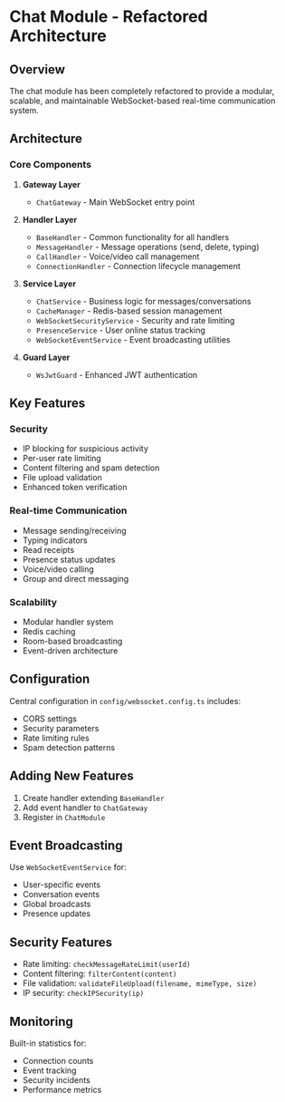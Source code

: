 # Chat Module - Refactored Architecture

## Overview

The chat module has been completely refactored to provide a modular, scalable, and maintainable WebSocket-based real-time communication system.

## Architecture

### Core Components

1. **Gateway Layer**
   - `ChatGateway` - Main WebSocket entry point

2. **Handler Layer** 
   - `BaseHandler` - Common functionality for all handlers
   - `MessageHandler` - Message operations (send, delete, typing)
   - `CallHandler` - Voice/video call management  
   - `ConnectionHandler` - Connection lifecycle management

3. **Service Layer**
   - `ChatService` - Business logic for messages/conversations
   - `CacheManager` - Redis-based session management
   - `WebSocketSecurityService` - Security and rate limiting
   - `PresenceService` - User online status tracking
   - `WebSocketEventService` - Event broadcasting utilities

4. **Guard Layer**
   - `WsJwtGuard` - Enhanced JWT authentication

## Key Features

### Security
- IP blocking for suspicious activity
- Per-user rate limiting  
- Content filtering and spam detection
- File upload validation
- Enhanced token verification

### Real-time Communication
- Message sending/receiving
- Typing indicators
- Read receipts
- Presence status updates
- Voice/video calling
- Group and direct messaging

### Scalability
- Modular handler system
- Redis caching
- Room-based broadcasting
- Event-driven architecture

## Configuration

Central configuration in `config/websocket.config.ts` includes:
- CORS settings
- Security parameters
- Rate limiting rules
- Spam detection patterns

## Adding New Features

1. Create handler extending `BaseHandler`
2. Add event handler to `ChatGateway`
3. Register in `ChatModule`

## Event Broadcasting

Use `WebSocketEventService` for:
- User-specific events
- Conversation events  
- Global broadcasts
- Presence updates

## Security Features

- Rate limiting: `checkMessageRateLimit(userId)`
- Content filtering: `filterContent(content)`
- File validation: `validateFileUpload(filename, mimeType, size)`
- IP security: `checkIPSecurity(ip)`

## Monitoring

Built-in statistics for:
- Connection counts
- Event tracking
- Security incidents
- Performance metrics 
